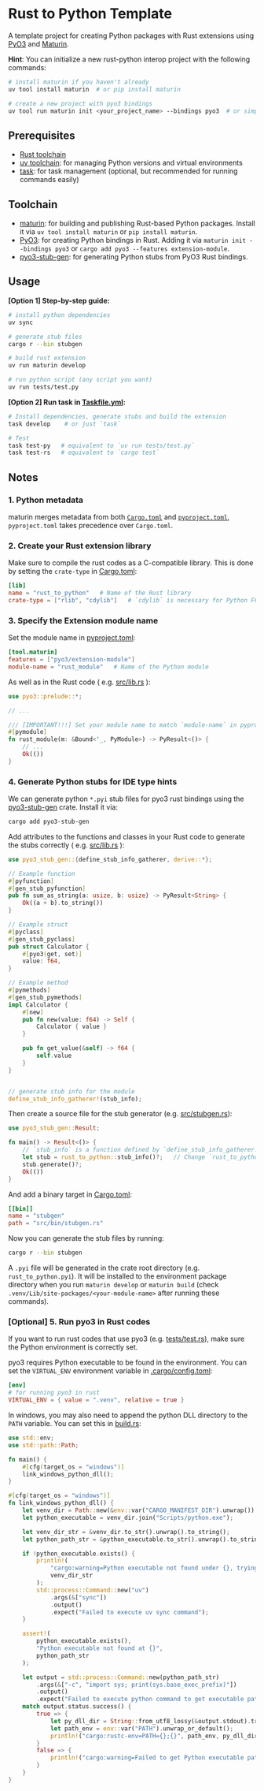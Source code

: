 # Rust to Python Template


A template project for creating Python packages with Rust extensions using [PyO3](https://pyo3.rs/) and [Maturin](https://maturin.rs/).


**Hint**: You can initialize a new rust-python interop project with the following commands:

```bash
# install maturin if you haven't already
uv tool install maturin  # or pip install maturin

# create a new project with pyo3 bindings
uv tool run maturin init <your_project_name> --bindings pyo3  # or simply `maturin init <your_project_name> --bindings pyo3`
```


## Prerequisites

- [Rust toolchain](https://www.rust-lang.org/tools/install)
- [uv toolchain](https://docs.astral.sh/uv/getting-started/installation/): for managing Python versions and virtual environments
- [task](https://taskfile.dev/): for task management (optional, but recommended for running commands easily)


## Toolchain

- [maturin](https://maturin.rs/): for building and publishing Rust-based Python packages. Install it via `uv tool install maturin` or `pip install maturin`.
- [PyO3](https://pyo3.rs/): for creating Python bindings in Rust. Adding it via `maturin init --bindings pyo3` or `cargo add pyo3 --features extension-module`.
- [pyo3-stub-gen](https://github.com/Jij-Inc/pyo3-stub-gen): for generating Python stubs from PyO3 Rust bindings.


## Usage

**[Option 1] Step-by-step guide:**

```bash
# install python dependencies
uv sync

# generate stub files
cargo r --bin stubgen

# build rust extension
uv run maturin develop

# run python script (any script you want)
uv run tests/test.py
```

**[Option 2] Run task in [Taskfile.yml](./Taskfile.yml):**

```bash
# Install dependencies, generate stubs and build the extension
task develop    # or just `task`

# Test
task test-py   # equivalent to `uv run tests/test.py`
task test-rs   # equivalent to `cargo test`
```

## Notes

### 1. Python metadata

maturin merges metadata from both [`Cargo.toml`](./Cargo.toml) and [`pyproject.toml`](./pyproject.toml), `pyproject.toml` takes precedence over `Cargo.toml`.


### 2. Create your Rust extension library

Make sure to compile the rust codes as a C-compatible library. This is done by setting the `crate-type` in [Cargo.toml](./Cargo.toml):

```toml
[lib]
name = "rust_to_python"   # Name of the Rust library
crate-type = ["rlib", "cdylib"]   # `cdylib` is necessary for Python FFI
```

### 3. Specify the Extension module name

Set the module name in [pyproject.toml](./pyproject.toml):

```toml
[tool.maturin]
features = ["pyo3/extension-module"]
module-name = "rust_module"   # Name of the Python module
```

As well as in the Rust code ( e.g. [src/lib.rs](./src/lib.rs) ):

```rs
use pyo3::prelude::*;

// ...

/// [IMPORTANT!!!] Set your module name to match `module-name` in pyproject.toml
#[pymodule]
fn rust_module(m: &Bound<'_, PyModule>) -> PyResult<()> { 
    // ...
    Ok(())
}
```


### 4. Generate Python stubs for IDE type hints

We can generate python `*.pyi` stub files for pyo3 rust bindings using the [pyo3-stub-gen](https://github.com/Jij-Inc/pyo3-stub-gen) crate. Install it via:

```bash
cargo add pyo3-stub-gen
```

Add attributes to the functions and classes in your Rust code to generate the stubs correctly ( e.g. [src/lib.rs](./src/lib.rs) ):

```rs
use pyo3_stub_gen::{define_stub_info_gatherer, derive::*};

// Example function
#[pyfunction]
#[gen_stub_pyfunction]
pub fn sum_as_string(a: usize, b: usize) -> PyResult<String> {
    Ok((a + b).to_string())
}

// Example struct
#[pyclass]
#[gen_stub_pyclass]
pub struct Calculator {
    #[pyo3(get, set)]
    value: f64,
}

// Example method
#[pymethods]
#[gen_stub_pymethods]
impl Calculator {
    #[new]
    pub fn new(value: f64) -> Self {
        Calculator { value }
    }

    pub fn get_value(&self) -> f64 {
        self.value
    }
}


// generate stub info for the module
define_stub_info_gatherer!(stub_info);

```

Then create a source file for the stub generator (e.g. [src/stubgen.rs](./src/stubgen.rs)):

```rs
use pyo3_stub_gen::Result;

fn main() -> Result<()> {
    // `stub_info` is a function defined by `define_stub_info_gatherer!` macro.
    let stub = rust_to_python::stub_info()?;   // Change `rust_to_python` to your crate name
    stub.generate()?;
    Ok(())
}
```

And add a binary target in [Cargo.toml](./Cargo.toml):

```toml
[[bin]]
name = "stubgen"
path = "src/bin/stubgen.rs"
```

Now you can generate the stub files by running:

```bash
cargo r --bin stubgen
```

A `.pyi` file will be generated in the crate root directory (e.g. `rust_to_python.pyi`). It will be installed to the environment package directory when you run `maturin develop` or `maturin build` (check `.venv/Lib/site-packages/<your-module-name>` after running these commands).


### [Optional] 5. Run pyo3 in Rust codes

If you want to run rust codes that use pyo3 (e.g. [tests/test.rs](./tests/test.rs)), make sure the Python environment is correctly set.

pyo3 requires Python executable to be found in the environment. You can set the `VIRTUAL_ENV` environment variable in [.cargo/config.toml](./.cargo/config.toml):

```toml
[env]
# for running pyo3 in rust
VIRTUAL_ENV = { value = ".venv", relative = true }
```

In windows, you may also need to append the python DLL directory to the `PATH` variable. You can set this in [build.rs](./build.rs):

```rs
use std::env;
use std::path::Path;

fn main() {
    #[cfg(target_os = "windows")]
    link_windows_python_dll();
}

#[cfg(target_os = "windows")]
fn link_windows_python_dll() {
    let venv_dir = Path::new(&env::var("CARGO_MANIFEST_DIR").unwrap()).join(".venv");
    let python_executable = venv_dir.join("Scripts/python.exe");

    let venv_dir_str = &venv_dir.to_str().unwrap().to_string();
    let python_path_str = &python_executable.to_str().unwrap().to_string();

    if !python_executable.exists() {
        println!(
            "cargo:warning=Python executable not found under {}, trying to install python dependencies using 'uv sync'",
            venv_dir_str
        );
        std::process::Command::new("uv")
            .args(&["sync"])
            .output()
            .expect("Failed to execute uv sync command");
    }

    assert!(
        python_executable.exists(),
        "Python executable not found at {}",
        python_path_str
    );

    let output = std::process::Command::new(python_path_str)
        .args(&["-c", "import sys; print(sys.base_exec_prefix)"])
        .output()
        .expect("Failed to execute python command to get executable path");
    match output.status.success() {
        true => {
            let py_dll_dir = String::from_utf8_lossy(&output.stdout).trim().to_string();
            let path_env = env::var("PATH").unwrap_or_default();
            println!("cargo:rustc-env=PATH={};{}", path_env, py_dll_dir);
        }
        false => {
            println!("cargo:warning=Failed to get Python executable path");
        }
    }
}
```




